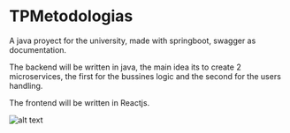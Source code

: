 # TPMetodologias
  A java proyect for the university, made with springboot, swagger as documentation.
 
 The backend will be written in java, the main idea its to create 2 microservices, the first for the
 bussines logic and the second for the users handling.
 
 The frontend will be written in Reactjs.
 
 ![alt text](https://spring.io/img/spring-by-pivotal-9066b55828deb3c10e27e609af322c40.png)

